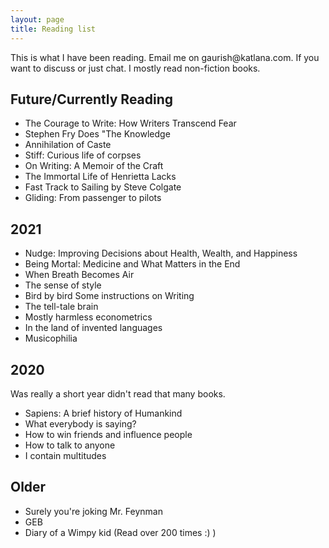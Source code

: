 ```yaml
---
layout: page
title: Reading list
---
```



<div class="message">
  This is what I have been reading. Email me on gaurish@katlana.com. If you want to discuss or just chat. I mostly read non-fiction books.
</div>

## Future/Currently Reading
- The Courage to Write: How Writers Transcend Fear
- Stephen Fry Does "The Knowledge
- Annihilation of Caste
- Stiff: Curious life of corpses
- On Writing: A Memoir of the Craft
- The Immortal Life of Henrietta Lacks
- Fast Track to Sailing by Steve Colgate
- Gliding: From passenger to pilots

## 2021

- Nudge: Improving Decisions about Health, Wealth, and Happiness
- Being Mortal: Medicine and What Matters in the End
- When Breath Becomes Air
- The sense of style
- Bird by bird Some instructions on Writing
- The tell-tale brain
- Mostly harmless econometrics
- In the land of invented languages
- Musicophilia

## 2020

Was really a short year didn't read that many books.

- Sapiens: A brief history of Humankind
- What everybody is saying?
- How to win friends and influence people
- How to talk to anyone
- I contain multitudes

## Older

- Surely you're joking Mr. Feynman
- GEB
- Diary of a Wimpy kid (Read over 200 times :) )
